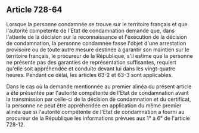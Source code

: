 Article 728-64
----
Lorsque la personne condamnée se trouve sur le territoire français et que
l'autorité compétente de l'Etat de condamnation demande que, dans l'attente de
la décision sur la reconnaissance et l'exécution de la décision de condamnation,
la personne condamnée fasse l'objet d'une arrestation provisoire ou de toute
autre mesure destinée à garantir son maintien sur le territoire français, le
procureur de la République, s'il estime que la personne ne présente pas des
garanties de représentation suffisantes, requiert qu'elle soit appréhendée et
conduite devant lui dans les vingt-quatre heures. Pendant ce délai, les articles
63-2 et 63-3 sont applicables.

Dans le cas où la demande mentionnée au premier alinéa du présent article a été
présentée par l'autorité compétente de l'Etat de condamnation avant la
transmission par celle-ci de la décision de condamnation et du certificat, la
personne ne peut être appréhendée en application du même premier alinéa que si
l'autorité compétente de l'Etat de condamnation a fourni au procureur de la
République les informations prévues aux 1° à 6° de l'article 728-12.
